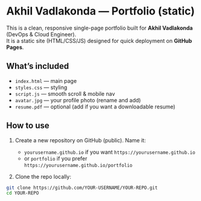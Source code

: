 # Akhil Vadlakonda — Portfolio (static)

This is a clean, responsive single-page portfolio built for **Akhil Vadlakonda** (DevOps & Cloud Engineer).  
It is a static site (HTML/CSS/JS) designed for quick deployment on **GitHub Pages**.

## What’s included
- `index.html` — main page
- `styles.css` — styling
- `script.js` — smooth scroll & mobile nav
- `avatar.jpg` — your profile photo (rename and add)
- `resume.pdf` — optional (add if you want a downloadable resume)

## How to use
1. Create a new repository on GitHub (public). Name it:
   - `yourusername.github.io` if you want `https://yourusername.github.io`
   - or `portfolio` if you prefer `https://yourusername.github.io/portfolio`

2. Clone the repo locally:
```bash
git clone https://github.com/YOUR-USERNAME/YOUR-REPO.git
cd YOUR-REPO
